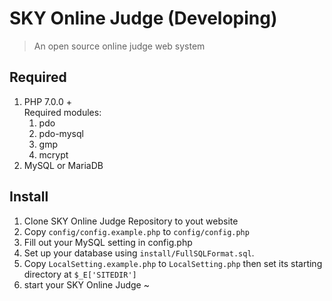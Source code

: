 SKY Online Judge (Developing)
=================
>An open source online judge web system 

Required
-------------
1. PHP 7.0.0 +<br>
   Required modules:
   1. pdo
   2. pdo-mysql
   3. gmp
   4. mcrypt
2. MySQL or MariaDB

Install
-------------
1. Clone SKY Online Judge Repository to yout website
2. Copy `config/config.example.php` to `config/config.php`
3. Fill out your MySQL setting in config.php
4. Set up your database using `install/FullSQLFormat.sql`.
5. Copy `LocalSetting.example.php` to `LocalSetting.php` then set its starting directory at `$_E['SITEDIR']`
6. start your SKY Online Judge ~
